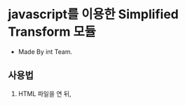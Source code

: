 # javascript를 이용한 Simplified Transform 모듈
+ Made By int Team.

## 사용법
1. HTML 파일을 연 뒤, <script src="https://cdn.intteam.co.kr/simplified-transform/js/simplified-transform.min.js"> 식으로 js를 불러와 주시면 끝!

## Copyright & Use Open Source
+ Copyright 2020 int Team. All Rights Reserved.

## 문의
+ 사용 중 발생한 문제는 https://discord.gg/WxjQaPK 에서 해주세요.

저희 플러그인을 이용해 주셔서 감사합니다.
